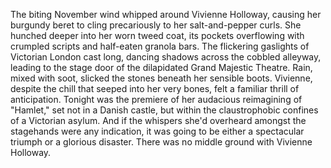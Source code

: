 The biting November wind whipped around Vivienne Holloway, causing her burgundy beret to cling precariously to her salt-and-pepper curls.  She hunched deeper into her worn tweed coat, its pockets overflowing with crumpled scripts and half-eaten granola bars. The flickering gaslights of Victorian London cast long, dancing shadows across the cobbled alleyway, leading to the stage door of the dilapidated Grand Majestic Theatre.  Rain, mixed with soot, slicked the stones beneath her sensible boots.  Vivienne, despite the chill that seeped into her very bones, felt a familiar thrill of anticipation. Tonight was the premiere of her audacious reimagining of "Hamlet," set not in a Danish castle, but within the claustrophobic confines of a Victorian asylum.  And if the whispers she'd overheard amongst the stagehands were any indication, it was going to be either a spectacular triumph or a glorious disaster.  There was no middle ground with Vivienne Holloway.

